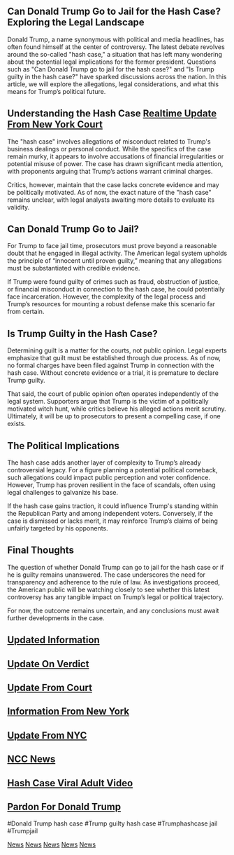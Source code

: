 ## Can Donald Trump Go to Jail for the Hash Case? Exploring the Legal Landscape

Donald Trump, a name synonymous with political and media headlines, has often found himself at the center of controversy. The latest debate revolves around the so-called "hash case," a situation that has left many wondering about the potential legal implications for the former president. Questions such as "Can Donald Trump go to jail for the hash case?" and "Is Trump guilty in the hash case?" have sparked discussions across the nation. In this article, we will explore the allegations, legal considerations, and what this means for Trump’s political future.

## Understanding the Hash Case [Realtime Update From New York Court](www.gamepodcasts.com)

The "hash case" involves allegations of misconduct related to Trump's business dealings or personal conduct. While the specifics of the case remain murky, it appears to involve accusations of financial irregularities or potential misuse of power. The case has drawn significant media attention, with proponents arguing that Trump’s actions warrant criminal charges.

Critics, however, maintain that the case lacks concrete evidence and may be politically motivated. As of now, the exact nature of the "hash case" remains unclear, with legal analysts awaiting more details to evaluate its validity.

## Can Donald Trump Go to Jail?

For Trump to face jail time, prosecutors must prove beyond a reasonable doubt that he engaged in illegal activity. The American legal system upholds the principle of “innocent until proven guilty,” meaning that any allegations must be substantiated with credible evidence.

If Trump were found guilty of crimes such as fraud, obstruction of justice, or financial misconduct in connection to the hash case, he could potentially face incarceration. However, the complexity of the legal process and Trump’s resources for mounting a robust defense make this scenario far from certain.

## Is Trump Guilty in the Hash Case?

Determining guilt is a matter for the courts, not public opinion. Legal experts emphasize that guilt must be established through due process. As of now, no formal charges have been filed against Trump in connection with the hash case. Without concrete evidence or a trial, it is premature to declare Trump guilty.

That said, the court of public opinion often operates independently of the legal system. Supporters argue that Trump is the victim of a politically motivated witch hunt, while critics believe his alleged actions merit scrutiny. Ultimately, it will be up to prosecutors to present a compelling case, if one exists.

## The Political Implications

The hash case adds another layer of complexity to Trump’s already controversial legacy. For a figure planning a potential political comeback, such allegations could impact public perception and voter confidence. However, Trump has proven resilient in the face of scandals, often using legal challenges to galvanize his base.

If the hash case gains traction, it could influence Trump's standing within the Republican Party and among independent voters. Conversely, if the case is dismissed or lacks merit, it may reinforce Trump’s claims of being unfairly targeted by his opponents.

## Final Thoughts

The question of whether Donald Trump can go to jail for the hash case or if he is guilty remains unanswered. The case underscores the need for transparency and adherence to the rule of law. As investigations proceed, the American public will be watching closely to see whether this latest controversy has any tangible impact on Trump’s legal or political trajectory.

For now, the outcome remains uncertain, and any conclusions must await further developments in the case.

## [Updated Information](www.gamepodcasts.com)
## [Update On Verdict](www.gamepodcasts.com)
## [Update From Court](www.gamepodcasts.com)
## [Information From New York](www.gamepodcasts.com)
## [Update From NYC](www.gamepodcasts.com)
## [NCC News](www.gamepodcasts.com)
## [Hash Case Viral Adult Video](www.gamepodcasts.com)
## [Pardon For Donald Trump](gamepodcasts.com)

#Donald Trump hash case
#Trump guilty hash case
#Trumphashcase jail 
#Trumpjail

















[News](www.ncc)
[News](www.expedia.com)
[News](www.france24.com)
[News](www.bbc.com)
[News](www.Lemonde.fr)
